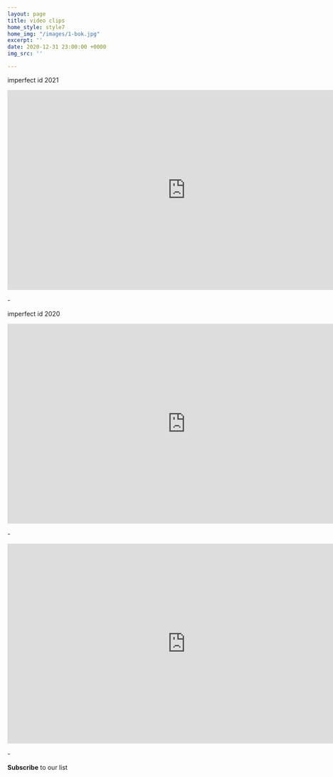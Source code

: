 ```yaml
---
layout: page
title: video clips
home_style: style7
home_img: "/images/1-bok.jpg"
excerpt: ''
date: 2020-12-31 23:00:00 +0000
img_src: ''

---
```

imperfect id 2021

<iframe width="800" height="450" src="https://www.youtube.com/embed/ejSnabCK3ew" title="YouTube video player" frameborder="0" allow="accelerometer; autoplay; clipboard-write; encrypted-media; gyroscope; picture-in-picture" allowfullscreen></iframe>

\-

imperfect id 2020

<iframe width="800" height="450" src="https://www.youtube.com/embed/8InuYQmehKA" title="YouTube video player" frameborder="0" allow="accelerometer; autoplay; clipboard-write; encrypted-media; gyroscope; picture-in-picture" allowfullscreen></iframe>

\-

<iframe width="800" height="450" src="https://www.youtube.com/embed/BV8LIlT9pNE" title="YouTube video player" frameborder="0" allow="accelerometer; autoplay; clipboard-write; encrypted-media; gyroscope; picture-in-picture" allowfullscreen></iframe>

\-

**Subscribe** to our list